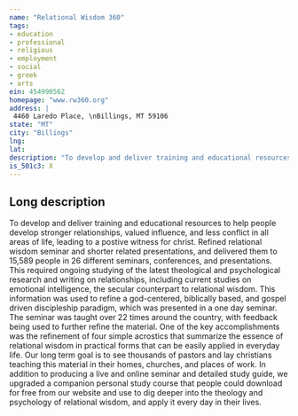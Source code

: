 ```yaml
---
name: "Relational Wisdom 360"
tags:
- education
- professional
- religious
- employment
- social
- greek
- arts
ein: 454990562
homepage: "www.rw360.org"
address: |
 4460 Laredo Place, \nBillings, MT 59106
state: "MT"
city: "Billings"
lng: 
lat: 
description: "To develop and deliver training and educational resources to help people experience stronger relationships, valued influence, and less conflict in all areas of life, leading to a compelling witness for christ. "
is_501c3: X
---
```


## Long description

To develop and deliver training and educational resources to help people develop stronger relationships, valued influence, and less conflict in all areas of life, leading to a postive witness for christ. Refined relational wisdom seminar and shorter related presentations, and delivered them to 15,589 people in 26 different seminars, conferences, and presentations. This required ongoing studying of the latest theological and psychological research and writing on relationships, including current studies on emotional intelligence, the secular counterpart to relational wisdom. This information was used to refine a god-centered, biblically based, and gospel driven discipleship paradigm, which was presented in a one day seminar. The seminar was taught over 22 times around the country, with feedback being used to further refine the material. One of the key accomplishments was the refinement of four simple acrostics that summarize the essence of relational wisdom in practical forms that can be easily applied in everyday life. Our long term goal is to see thousands of pastors and lay christians teaching this material in their homes, churches, and places of work. In addition to producing a live and online seminar and detailed study guide, we upgraded a companion personal study course that people could download for free from our website and use to dig deeper into the theology and psychology of relational wisdom, and apply it every day in their lives. 
